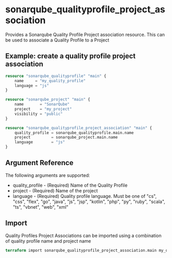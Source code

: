 # sonarqube_qualityprofile_project_association
Provides a Sonarqube Quality Profile Project association resource. This can be used to associate a Quality Profile to a Project

## Example: create a quality profile project association
```terraform
resource "sonarqube_qualityprofile" "main" {
	name     = "my_quality_profile"
	language = "js"
}

resource "sonarqube_project" "main" {
    name       = "SonarQube"
    project    = "my_project"
    visibility = "public" 
}

resource "sonarqube_qualityprofile_project_association" "main" {
	quality_profile = sonarqube_qualityprofile.main.name
	project         = sonarqube_project.main.name
	language        = "js"
}
```

## Argument Reference
The following arguments are supported:

- quality_profile - (Required) Name of the Quality Profile
- project         - (Required) Name of the project
- language        - (Required) Quality profile language. Must be one of "cs", "css", "flex", "go", "java", "js", "jsp", "kotlin", "php", "py", "ruby", "scala", "ts", "vbnet", "web", "xml"

## Import 
Quality Profiles Project Associations can be imported using a combination of quality profile name and project name

```terraform
terraform import sonarqube_qualityprofile_project_association.main my_quality_profile/SonarQube
```